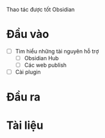 Thao tác được tốt Obsidian
# Đầu vào
- [ ] Tìm hiểu những tài nguyên hỗ trợ
	- [ ] Obsidian Hub
	- [ ] Các web publish
- [ ] Cài plugin
# Đầu ra

# Tài liệu
